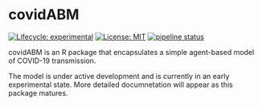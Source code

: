 
# covidABM

<!-- badges: start -->
[![Lifecycle: experimental](https://img.shields.io/badge/lifecycle-experimental-orange.svg)](https://www.tidyverse.org/lifecycle/#experimental)
[![License: MIT](https://img.shields.io/badge/License-MIT-yellow.svg)](https://opensource.org/licenses/MIT)
[![pipeline status](https://gitlab.jgilligan.org/covid-19-modeling/covid-abm-package/badges/master/pipeline.svg)](https://gitlab.jgilligan.org/covid-19-modeling/covid-abm-package/-/commits/master)
<!-- badges: end -->

covidABM is an R package that encapsulates a simple agent-based model of 
COVID-19 transmission.

The model is under active development and is currently in an early experimental
state. More detailed documnetation will appear as this package matures.
